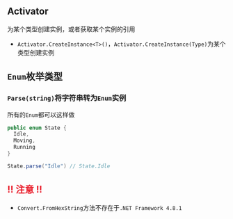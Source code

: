 
<p id="jk1GrAn45T9HFbvffM2nRR">



</p>

<p id="ovUKHZrpEkC428QeMWerEf">

## Activator

</p>

<p id="jZgXghofszKdooifnp1C6j">

为某个类型创建实例，或者获取某个实例的引用

</p>

- `Activator.CreateInstance<T>()`，`Activator.CreateInstance(Type)`为某个类型创建实例

<p id="pQaXUZzUgwxg3yPWABsbQq">

## `Enum`枚举类型

</p>

<p id="3rW7nHzNUhfWsnXP2tKDnU">

### `Parse(string)`将字符串转为`Enum`实例

</p>

<p id="5Rf61cihtV6dXrvNuwkBfT">

所有的`Enum`都可以这样做

</p>

<p id="ww6vojW3wDxVisZkyJVupr">

```C#
public enum State {
  Idle,
  Moving,
  Running
}

State.parse("Idle") // State.Idle
```


</p>

<p id="rTi7EMr38UpukYvDAjfTit">

## <span style="color:#E91E2C;">!! 注意 !!</span>

</p>

- `Convert.FromHexString`方法不存在于`.NET Framework 4.8.1`
